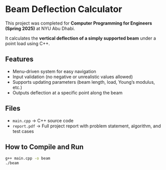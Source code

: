 # Beam Deflection Calculator

This project was completed for **Computer Programming for Engineers (Spring 2025)** at NYU Abu Dhabi.  

It calculates the **vertical deflection of a simply supported beam** under a point load using C++.  

## Features
- Menu-driven system for easy navigation
- Input validation (no negative or unrealistic values allowed)
- Supports updating parameters (beam length, load, Young’s modulus, etc.)
- Outputs deflection at a specific point along the beam

## Files
- `main.cpp` → C++ source code
- `report.pdf` → Full project report with problem statement, algorithm, and test cases

## How to Compile and Run
```bash
g++ main.cpp -o beam
./beam

